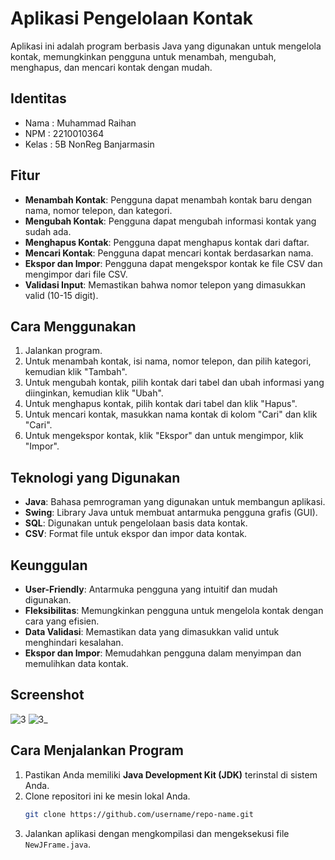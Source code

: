 # Aplikasi Pengelolaan Kontak

Aplikasi ini adalah program berbasis Java yang digunakan untuk mengelola kontak, memungkinkan pengguna untuk menambah, mengubah, menghapus, dan mencari kontak dengan mudah.

## Identitas
- Nama  : Muhammad Raihan
- NPM   : 2210010364
- Kelas : 5B NonReg Banjarmasin

## Fitur
- **Menambah Kontak**: Pengguna dapat menambah kontak baru dengan nama, nomor telepon, dan kategori.
- **Mengubah Kontak**: Pengguna dapat mengubah informasi kontak yang sudah ada.
- **Menghapus Kontak**: Pengguna dapat menghapus kontak dari daftar.
- **Mencari Kontak**: Pengguna dapat mencari kontak berdasarkan nama.
- **Ekspor dan Impor**: Pengguna dapat mengekspor kontak ke file CSV dan mengimpor dari file CSV.
- **Validasi Input**: Memastikan bahwa nomor telepon yang dimasukkan valid (10-15 digit).

## Cara Menggunakan
1. Jalankan program.
2. Untuk menambah kontak, isi nama, nomor telepon, dan pilih kategori, kemudian klik "Tambah".
3. Untuk mengubah kontak, pilih kontak dari tabel dan ubah informasi yang diinginkan, kemudian klik "Ubah".
4. Untuk menghapus kontak, pilih kontak dari tabel dan klik "Hapus".
5. Untuk mencari kontak, masukkan nama kontak di kolom "Cari" dan klik "Cari".
6. Untuk mengekspor kontak, klik "Ekspor" dan untuk mengimpor, klik "Impor".

## Teknologi yang Digunakan
- **Java**: Bahasa pemrograman yang digunakan untuk membangun aplikasi.
- **Swing**: Library Java untuk membuat antarmuka pengguna grafis (GUI).
- **SQL**: Digunakan untuk pengelolaan basis data kontak.
- **CSV**: Format file untuk ekspor dan impor data kontak.

## Keunggulan
- **User-Friendly**: Antarmuka pengguna yang intuitif dan mudah digunakan.
- **Fleksibilitas**: Memungkinkan pengguna untuk mengelola kontak dengan cara yang efisien.
- **Data Validasi**: Memastikan data yang dimasukkan valid untuk menghindari kesalahan.
- **Ekspor dan Impor**: Memudahkan pengguna dalam menyimpan dan memulihkan data kontak.

## Screenshot
![3](https://github.com/user-attachments/assets/5a63d61b-fb4c-4207-a892-b291213a2d74)
![3_](https://github.com/user-attachments/assets/ce3f625e-3b09-496e-86c3-a81c8843a371)


## Cara Menjalankan Program
1. Pastikan Anda memiliki **Java Development Kit (JDK)** terinstal di sistem Anda.
2. Clone repositori ini ke mesin lokal Anda.
   ```bash
   git clone https://github.com/username/repo-name.git
3. Jalankan aplikasi dengan mengkompilasi dan mengeksekusi file `NewJFrame.java`.
